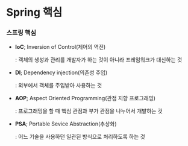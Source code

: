 # Spring 핵심



### 스프링 핵심

- **IoC**; Inversion of Control(제어의 역전)

  : 객체의 생성과 관리를 개발자가 하는 것이 아니라 프레임워크가 대신하는 것

- **DI**; Dependency injection(의존성 주입)

  : 외부에서 객체를 주입받아 사용하는 것

- **AOP**; Aspect Oriented Programming(관점 지향 프로그래밍)

  : 프로그래밍을 할 때 핵심 관점과 부가 관점을 나누어서 개발하는 것

- **PSA**; Portable Sevice Abstraction(추상화)

  : 어느 기술을 사용하던 일관된 방식으로 처리하도록 하는 것